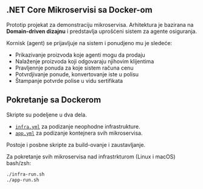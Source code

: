 ## .NET Core Mikroservisi sa Docker-om

Prototip projekat za demonstraciju mikroservisa. Arhitektura je bazirana na **Domain-driven dizajnu** i predstavlja uprošćeni sistem za agente osiguranja.

Kornisk (agent) se prijavljuje na sistem i ponudjeno mu je sledeće:
* Prikazivanje proizvoda koje agenti mogu da prodaju
* Nalaženje proizvoda koji odgovaraju njihovim klijentima
* Pravljennje ponuda za koje sistem računa cenu
* Potvrdjivanje ponude, konvertovanje iste u polisu
* Štampanje potvrde polise u vidu sertifikata

## Pokretanje sa Dockerom

Skripte su podeljene u dva dela.

* [`infra.yml`](scripts/infra.yml) za podizanje neophodne infrastrukture.
* [`app.yml`](scripts/app.yml) za podizanje kontejnera svih mikroservisa.

Postoje i posbne skripte za build-ovanje i zaustavljanje.

Za pokretanje svih mikroservisa nad infrastrkturom (Linux i macOS) bash/zsh:

```bash
./infra-run.sh
./app-run.sh
```

